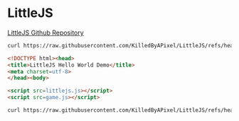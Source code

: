 # LittleJS

[LittleJS Github Repository](https://github.com/KilledByAPixel/LittleJS)

```bash
curl https://raw.githubusercontent.com/KilledByAPixel/LittleJS/refs/heads/main/dist/littlejs.js > littlejs.js
```

```html
<!DOCTYPE html><head>
<title>LittleJS Hello World Demo</title>
<meta charset=utf-8>
</head><body>

<script src=littlejs.js></script>
<script src=game.js></script>
```

```bash
curl https://raw.githubusercontent.com/KilledByAPixel/LittleJS/refs/heads/main/examples/empty/game.js > game.js
```
